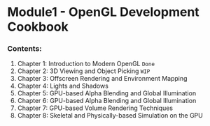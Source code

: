 # Module1 - OpenGL Development Cookbook

### Contents:
1. Chapter 1: Introduction to Modern OpenGL `Done`
2. Chapter 2: 3D Viewing and Object Picking `WIP`
3. Chapter 3: Offscreen Rendering and Environment Mapping
4. Chapter 4: Lights and Shadows
5. Chapter 5: GPU-based Alpha Blending and Global Illumination
6. Chapter 6: GPU-based Alpha Blending and Global Illumination
7. Chapter 7: GPU-based Volume Rendering Techniques
8. Chapter 8: Skeletal and Physically-based Simulation on the GPU
